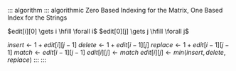 ::: algorithm
::: algorithmic
Zero Based Indexing for the Matrix, One Based Index for the Strings

$edit[i][0] \gets i \hfill \forall i$
$edit[0][j] \gets j \hfill \forall j$

$insert \gets 1 + edit[i][j-1]$ $delete \gets 1+ edit[i-1][j]$
$replace \gets 1 + edit[i-1][j-1]$ $match \gets edit[i-1][j-1]$
$edit[i][j] \gets match$ $edit[i][j] \gets min(insert, delete, replace)$
:::
:::
